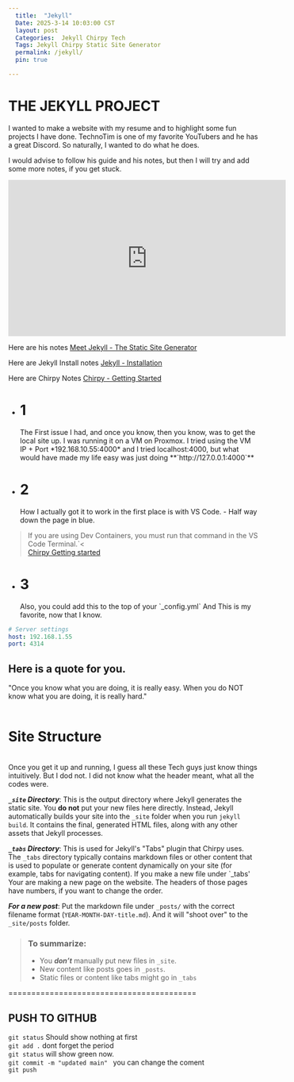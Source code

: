 ```yaml
---
  title:  "Jekyll"
  Date: 2025-3-14 10:03:00 CST
  layout: post
  Categories:  Jekyll Chirpy Tech
  Tags: Jekyll Chirpy Static Site Generator
  permalink: /jekyll/
  pin: true

---
```



# THE JEKYLL PROJECT

I wanted to make a website with my resume and to highlight some fun projects I have done.  TechnoTim is one of my favorite YouTubers and he has a great Discord.  So naturally, I wanted to do what he does.

I would advise to follow his guide and his notes, but then I will try and add some more notes, if you get stuck.


<iframe width="560" height="315" src="https://www.youtube.com/embed/F8iOU1ci19Q?si=QMUPZVlZZ_0uDWLG" title="YouTube video player" frameborder="0" allow="accelerometer; autoplay; clipboard-write; encrypted-media; gyroscope; picture-in-picture; web-share" referrerpolicy="strict-origin-when-cross-origin" allowfullscreen></iframe>


Here are his notes [Meet Jekyll - The Static Site Generator](https://technotim.live/posts/jekyll-docs-site/)

Here are Jekyll Install notes [Jekyll - Installation](https://jekyllrb.com/docs/installation/)

Here are Chirpy Notes  [Chirpy - Getting Started](https://chirpy.cotes.page/posts/getting-started/)


 - <h1>1 </h1> The First issue I had, and once you know, then you know, was to get the local site up.  I was running it on a VM on Proxmox.  I tried using the VM IP + Port *192.168.10.55:4000*  and I tried localhost:4000, but what would have made my life easy was just doing **`http://127.0.0.1:4000`**

 - <h1>2 </h1> How I actually got it to work in the first place is with VS Code. -  Half way down the page in blue. 
 >If you are using Dev Containers, you must run that command in the VS Code Terminal.`<  
 [Chirpy Getting started](https://chirpy.cotes.page/posts/getting-started/)
 
 - <h1> 3 </h1> Also, you could add this to the top of your `_config.yml`  And This is my favorite, now that I know.
 ```yml
 # Server settings
 host: 192.168.1.55
 port: 4314
 ```

## Here is a quote for you. 

"Once you know what you are doing, it is really easy.  When you do NOT know what you are doing, it is really hard."
<br>
<br>


Site Structure <br>
=======================
<br> Once you get it up and running, I guess all these Tech guys just know things intuitively.  But I dod not.  I did not know what the header meant, what all the codes were.

  ***`_site` Directory***:  This is the output directory where Jekyll generates the static site. You **do not** put your new files here directly. Instead, Jekyll automatically builds your site into the `_site` folder when you run `jekyll build`. It contains the final, generated HTML files, along with any other assets that Jekyll processes.

***`_tabs` Directory***: This is used for Jekyll's "Tabs" plugin that Chirpy uses. The `_tabs` directory typically contains markdown files or other content that is used to populate or generate content dynamically on your site (for example, tabs for navigating content).  If you make a new file under `_tabs'  Your are making a new page on the website.  The headers of those pages have numbers, if you want to change the order.

***For a new post***: Put the markdown file under `_posts/` with the correct filename format (`YEAR-MONTH-DAY-title.md`).  And it will "shoot over" to the `_site/posts` folder.

> ### To summarize:
>
> - You ***don’t*** manually put new files in `_site`.
> - New content like posts goes in `_posts`.
> - Static files or content like tabs might go in `_tabs`


=========================================

## PUSH TO GITHUB
`git status` Should show nothing at first<br> 
`git add .`    dont forget the period <br> 
`git status` will show green now. <br> 
`git commit -m "updated main" `  you can change the coment <br> 
`git push`  <br> 


 